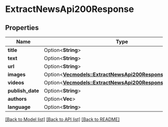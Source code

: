 # ExtractNewsApi200Response

## Properties

Name | Type | Description | Notes
------------ | ------------- | ------------- | -------------
**title** | Option<**String**> |  | [optional]
**text** | Option<**String**> |  | [optional]
**url** | Option<**String**> |  | [optional]
**images** | Option<[**Vec<models::ExtractNewsApi200ResponseImagesInner>**](extractNewsAPI_200_response_images_inner.md)> |  | [optional]
**videos** | Option<[**Vec<models::ExtractNewsApi200ResponseVideosInner>**](extractNewsAPI_200_response_videos_inner.md)> |  | [optional]
**publish_date** | Option<**String**> |  | [optional]
**authors** | Option<**Vec<String>**> |  | [optional]
**language** | Option<**String**> |  | [optional]

[[Back to Model list]](../README.md#documentation-for-models) [[Back to API list]](../README.md#documentation-for-api-endpoints) [[Back to README]](../README.md)


